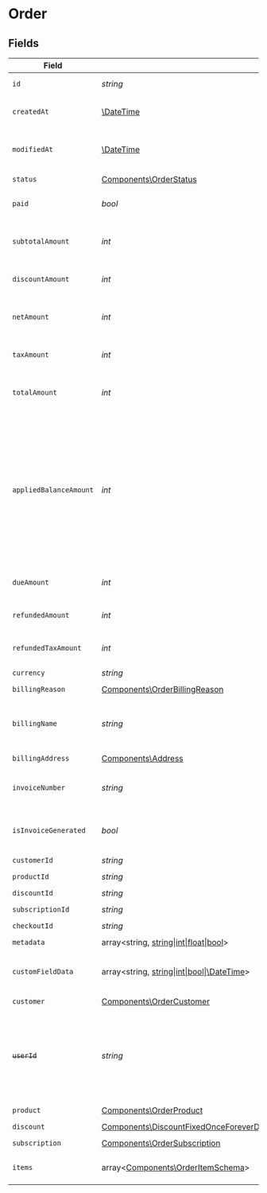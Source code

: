 # Order


## Fields

| Field                                                                                                                                                                                                                                       | Type                                                                                                                                                                                                                                        | Required                                                                                                                                                                                                                                    | Description                                                                                                                                                                                                                                 | Example                                                                                                                                                                                                                                     |
| ------------------------------------------------------------------------------------------------------------------------------------------------------------------------------------------------------------------------------------------- | ------------------------------------------------------------------------------------------------------------------------------------------------------------------------------------------------------------------------------------------- | ------------------------------------------------------------------------------------------------------------------------------------------------------------------------------------------------------------------------------------------- | ------------------------------------------------------------------------------------------------------------------------------------------------------------------------------------------------------------------------------------------- | ------------------------------------------------------------------------------------------------------------------------------------------------------------------------------------------------------------------------------------------- |
| `id`                                                                                                                                                                                                                                        | *string*                                                                                                                                                                                                                                    | :heavy_check_mark:                                                                                                                                                                                                                          | The ID of the object.                                                                                                                                                                                                                       |                                                                                                                                                                                                                                             |
| `createdAt`                                                                                                                                                                                                                                 | [\DateTime](https://www.php.net/manual/en/class.datetime.php)                                                                                                                                                                               | :heavy_check_mark:                                                                                                                                                                                                                          | Creation timestamp of the object.                                                                                                                                                                                                           |                                                                                                                                                                                                                                             |
| `modifiedAt`                                                                                                                                                                                                                                | [\DateTime](https://www.php.net/manual/en/class.datetime.php)                                                                                                                                                                               | :heavy_check_mark:                                                                                                                                                                                                                          | Last modification timestamp of the object.                                                                                                                                                                                                  |                                                                                                                                                                                                                                             |
| `status`                                                                                                                                                                                                                                    | [Components\OrderStatus](../../Models/Components/OrderStatus.md)                                                                                                                                                                            | :heavy_check_mark:                                                                                                                                                                                                                          | N/A                                                                                                                                                                                                                                         |                                                                                                                                                                                                                                             |
| `paid`                                                                                                                                                                                                                                      | *bool*                                                                                                                                                                                                                                      | :heavy_check_mark:                                                                                                                                                                                                                          | Whether the order has been paid for.                                                                                                                                                                                                        | true                                                                                                                                                                                                                                        |
| `subtotalAmount`                                                                                                                                                                                                                            | *int*                                                                                                                                                                                                                                       | :heavy_check_mark:                                                                                                                                                                                                                          | Amount in cents, before discounts and taxes.                                                                                                                                                                                                |                                                                                                                                                                                                                                             |
| `discountAmount`                                                                                                                                                                                                                            | *int*                                                                                                                                                                                                                                       | :heavy_check_mark:                                                                                                                                                                                                                          | Discount amount in cents.                                                                                                                                                                                                                   |                                                                                                                                                                                                                                             |
| `netAmount`                                                                                                                                                                                                                                 | *int*                                                                                                                                                                                                                                       | :heavy_check_mark:                                                                                                                                                                                                                          | Amount in cents, after discounts but before taxes.                                                                                                                                                                                          |                                                                                                                                                                                                                                             |
| `taxAmount`                                                                                                                                                                                                                                 | *int*                                                                                                                                                                                                                                       | :heavy_check_mark:                                                                                                                                                                                                                          | Sales tax amount in cents.                                                                                                                                                                                                                  |                                                                                                                                                                                                                                             |
| `totalAmount`                                                                                                                                                                                                                               | *int*                                                                                                                                                                                                                                       | :heavy_check_mark:                                                                                                                                                                                                                          | Amount in cents, after discounts and taxes.                                                                                                                                                                                                 |                                                                                                                                                                                                                                             |
| `appliedBalanceAmount`                                                                                                                                                                                                                      | *int*                                                                                                                                                                                                                                       | :heavy_check_mark:                                                                                                                                                                                                                          | Customer's balance amount applied to this invoice. Can increase the total amount paid, if the customer has a negative balance,  or decrease it, if the customer has a positive balance.Amount in cents.                                     |                                                                                                                                                                                                                                             |
| `dueAmount`                                                                                                                                                                                                                                 | *int*                                                                                                                                                                                                                                       | :heavy_check_mark:                                                                                                                                                                                                                          | Amount in cents that is due for this order.                                                                                                                                                                                                 |                                                                                                                                                                                                                                             |
| `refundedAmount`                                                                                                                                                                                                                            | *int*                                                                                                                                                                                                                                       | :heavy_check_mark:                                                                                                                                                                                                                          | Amount refunded in cents.                                                                                                                                                                                                                   |                                                                                                                                                                                                                                             |
| `refundedTaxAmount`                                                                                                                                                                                                                         | *int*                                                                                                                                                                                                                                       | :heavy_check_mark:                                                                                                                                                                                                                          | Sales tax refunded in cents.                                                                                                                                                                                                                |                                                                                                                                                                                                                                             |
| `currency`                                                                                                                                                                                                                                  | *string*                                                                                                                                                                                                                                    | :heavy_check_mark:                                                                                                                                                                                                                          | N/A                                                                                                                                                                                                                                         |                                                                                                                                                                                                                                             |
| `billingReason`                                                                                                                                                                                                                             | [Components\OrderBillingReason](../../Models/Components/OrderBillingReason.md)                                                                                                                                                              | :heavy_check_mark:                                                                                                                                                                                                                          | N/A                                                                                                                                                                                                                                         |                                                                                                                                                                                                                                             |
| `billingName`                                                                                                                                                                                                                               | *string*                                                                                                                                                                                                                                    | :heavy_check_mark:                                                                                                                                                                                                                          | The name of the customer that should appear on the invoice.                                                                                                                                                                                 |                                                                                                                                                                                                                                             |
| `billingAddress`                                                                                                                                                                                                                            | [Components\Address](../../Models/Components/Address.md)                                                                                                                                                                                    | :heavy_check_mark:                                                                                                                                                                                                                          | N/A                                                                                                                                                                                                                                         |                                                                                                                                                                                                                                             |
| `invoiceNumber`                                                                                                                                                                                                                             | *string*                                                                                                                                                                                                                                    | :heavy_check_mark:                                                                                                                                                                                                                          | The invoice number associated with this order.                                                                                                                                                                                              |                                                                                                                                                                                                                                             |
| `isInvoiceGenerated`                                                                                                                                                                                                                        | *bool*                                                                                                                                                                                                                                      | :heavy_check_mark:                                                                                                                                                                                                                          | Whether an invoice has been generated for this order.                                                                                                                                                                                       |                                                                                                                                                                                                                                             |
| `customerId`                                                                                                                                                                                                                                | *string*                                                                                                                                                                                                                                    | :heavy_check_mark:                                                                                                                                                                                                                          | N/A                                                                                                                                                                                                                                         |                                                                                                                                                                                                                                             |
| `productId`                                                                                                                                                                                                                                 | *string*                                                                                                                                                                                                                                    | :heavy_check_mark:                                                                                                                                                                                                                          | N/A                                                                                                                                                                                                                                         |                                                                                                                                                                                                                                             |
| `discountId`                                                                                                                                                                                                                                | *string*                                                                                                                                                                                                                                    | :heavy_check_mark:                                                                                                                                                                                                                          | N/A                                                                                                                                                                                                                                         |                                                                                                                                                                                                                                             |
| `subscriptionId`                                                                                                                                                                                                                            | *string*                                                                                                                                                                                                                                    | :heavy_check_mark:                                                                                                                                                                                                                          | N/A                                                                                                                                                                                                                                         |                                                                                                                                                                                                                                             |
| `checkoutId`                                                                                                                                                                                                                                | *string*                                                                                                                                                                                                                                    | :heavy_check_mark:                                                                                                                                                                                                                          | N/A                                                                                                                                                                                                                                         |                                                                                                                                                                                                                                             |
| `metadata`                                                                                                                                                                                                                                  | array<string, [string\|int\|float\|bool](../../Models/Components/OrderMetadata.md)>                                                                                                                                                         | :heavy_check_mark:                                                                                                                                                                                                                          | N/A                                                                                                                                                                                                                                         |                                                                                                                                                                                                                                             |
| `customFieldData`                                                                                                                                                                                                                           | array<string, [string\|int\|bool\|\DateTime](../../Models/Components/OrderCustomFieldData.md)>                                                                                                                                              | :heavy_minus_sign:                                                                                                                                                                                                                          | Key-value object storing custom field values.                                                                                                                                                                                               |                                                                                                                                                                                                                                             |
| `customer`                                                                                                                                                                                                                                  | [Components\OrderCustomer](../../Models/Components/OrderCustomer.md)                                                                                                                                                                        | :heavy_check_mark:                                                                                                                                                                                                                          | N/A                                                                                                                                                                                                                                         |                                                                                                                                                                                                                                             |
| ~~`userId`~~                                                                                                                                                                                                                                | *string*                                                                                                                                                                                                                                    | :heavy_check_mark:                                                                                                                                                                                                                          | : warning: ** DEPRECATED **: This will be removed in a future release, please migrate away from it as soon as possible.                                                                                                                     |                                                                                                                                                                                                                                             |
| `product`                                                                                                                                                                                                                                   | [Components\OrderProduct](../../Models/Components/OrderProduct.md)                                                                                                                                                                          | :heavy_check_mark:                                                                                                                                                                                                                          | N/A                                                                                                                                                                                                                                         |                                                                                                                                                                                                                                             |
| `discount`                                                                                                                                                                                                                                  | [Components\DiscountFixedOnceForeverDurationBase\|Components\DiscountFixedRepeatDurationBase\|Components\DiscountPercentageOnceForeverDurationBase\|Components\DiscountPercentageRepeatDurationBase](../../Models/Components/OrderDiscount.md) | :heavy_check_mark:                                                                                                                                                                                                                          | N/A                                                                                                                                                                                                                                         |                                                                                                                                                                                                                                             |
| `subscription`                                                                                                                                                                                                                              | [Components\OrderSubscription](../../Models/Components/OrderSubscription.md)                                                                                                                                                                | :heavy_check_mark:                                                                                                                                                                                                                          | N/A                                                                                                                                                                                                                                         |                                                                                                                                                                                                                                             |
| `items`                                                                                                                                                                                                                                     | array<[Components\OrderItemSchema](../../Models/Components/OrderItemSchema.md)>                                                                                                                                                             | :heavy_check_mark:                                                                                                                                                                                                                          | Line items composing the order.                                                                                                                                                                                                             |                                                                                                                                                                                                                                             |